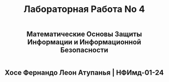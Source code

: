 <div style="display: flex; flex-direction: column; justify-content: center; align-items: center; height: 100vh; text-align: center;">
  <h1><strong>Лабораторная Pабота No 4</strong></h1>
  <h2><strong>Математические Основы Защиты Информации и Информационной Безопасности</strong></h2>
  <h2>Хосе Фернандо Леон Атупанья | НФИмд-01-24</h2>
</div>

## **Содержание**

1. Цель работы
2. Выполнение лабораторной работы
3. Выводы

## **1. Цель работы**

Вычислить максимальный общий делитель, используя алгоритмы, представленные в лабораторном рабочем материале 4.


## **2. Выполнение лабораторной работы**

### Алгоритм Евклида 

В этой отчете описывается программная реализация евклида алгоритма для нахождения наибольшего общего делителя (НОД) двух чисел. Этот алгоритм, написанный на языке программирования Julia, эффективен при вычислении НОД путем итеравтиного применения операций по модулю.

Функция: Реализация алгоритма Евклида
Функция gcd вычисляет GCD из двух целых чисел, используя алгоритм Евклида. Вот краткое описание функции:

![Рис. 1: Переменные программы](./img/1.PNG)

Механизм цикла: Этот цикл while true выполняется бесконечно долго, пока не завершится при обнаружении GCD. Вычисление остатка: r_next присваивается значение r_0 % r_1, которое вычисляет остаток при делении r_0 на r_1.

Условие завершения: Цикл останавливается, когда значение r_next становится равным нулю, что означает, что значение r_1 является GCD для исходных входных данных. Этот GCD возвращается в качестве результата.

![Рис. 1: Переменные программы](./img/2.PNG)

Если значение r_next не равно нулю, значение r_0 изменяется на значение r_1, а значение r_1 изменяется на значение r_next. В этой последовательности числа уменьшаются до тех пор, пока остаток не станет равным нулю.
Результат: когда r_next равно нулю, r_1 является GCD и возвращается.

![Рис. 1: Переменные программы](./img/3.PNG)

Функция ввода предлагает пользователю ввести значения, которые затем преобразуются в целые числа.

![Рис. 1: Переменные программы](./img/4.PNG)

Пользователю предлагается ввести значение, которое хранится в a. Затем оно преобразуется в целое число num1 с помощью parse(Int, a). Аналогичным образом запрашивается другое значение, которое сохраняется в b и преобразуется в num2. 

GCD чисел num1 и num2 вычисляется с использованием функции gcd.

![Рис. 1: Переменные программы](./img/5.PNG)


Результат выводится на печать с сообщением, отображающим НОД, что на русском языке расшифровывается как GCD.

![Рис. 1: Переменные программы](./img/6.PNG)

### Бинарный алгоритм Евклида

В этом отчете описывается реализация двоичного евклидова алгоритма (также известного как алгоритм Штейна) в коде Julia для вычисления наибольшего общего делителя (НОД) двух целых чисел. Этот метод представляет собой вариацию традиционного евклидова алгоритма, использующего побитовые операции для более эффективной обработки четных и нечетных чисел.

Функция binary_gdc вычисляет GCD из двух целых чисел, используя двоичный алгоритм Евклида.

![Рис. 1: Переменные программы](./img/7.PNG)

Хотя a и b четные, они делятся на 2, а g умножается на 2, чтобы отслеживать этот коэффициент. u and v are initialized to a and b, respectively, after their even factors have been divided out.Внешний цикл продолжается до тех пор, пока u не станет равным нулю. Делаем v нечетным: этот внутренний цикл продолжает делить v на 2 до тех пор, пока v не станет нечетным.

![Рис. 1: Переменные программы](./img/8.PNG)

После того, как u и v станут нечетными, алгоритм использует вычитание для постепенного уменьшения большего значения:
Если u больше или равно v, алгоритм вычитает v из u; в противном случае он вычитает u из v.

![Рис. 1: Переменные программы](./img/9.PNG)

Как только u становится равным нулю, оставшееся значение v умножается на g (общий коэффициент 2s, удаленный ранее), чтобы получить окончательный GCD:

![Рис. 1: Переменные программы](./img/10.PNG)

Программа запускается с запроса у пользователя двух целочисленных входных данных, Вызов binary_gdc: Значение GCD для num1 и num2 вычисляется с помощью функции binary_gdc.

![Рис. 1: Переменные программы](./img/11.PNG)


Результат, обозначенный как NOD (что в переводе на русский означает НОД), отображается пользователю.

![Рис. 1: Переменные программы](./img/12.PNG)

### Расширенный алгоритм Евклида

Функция extended_euclidean является ядром этой программы. Она вычисляет как код двух целых чисел, так и коэффициенты для тождества Безу. Давайте рассмотрим каждую часть этой функции.

r0 и r1 хранят начальные значения a и b соответственно.
x0 и x1 инициализируются как 1 и 0, соответственно, представляя начальные коэффициенты для a.
y0 и y1 инициализируются как 0 и 1, представляя начальные коэффициенты для b.
i - это счетчик итераций, который не является строго необходимым для работы алгоритма, но может быть полезен для отладки или отслеживания итераций.

![Рис. 1: Переменные программы](./img/13.PNG)

На каждой итерации q вычисляется как целочисленное деление r0 на r1, представляющее, сколько раз r1 делится на r0. Следующий остаток r_next вычисляется как r0 - q * r1, что является ключевым шагом в евклидовом алгоритме для итеративного уменьшения значений до тех пор, пока остаток не достигнет нуля.

![Рис. 1: Переменные программы](./img/14.PNG)

Когда r_next равно нулю, это означает, что r1 содержит GCD из a и b. d присваивается значение r1, которое является GCD. x и y присваиваются значения x1 и y1, соответственно, представляющие собой конечные коэффициенты Безу.

![Рис. 1: Переменные программы](./img/15.PNG)

Следующие значения коэффициентов Безу вычисляются как x_next = x0 - q * x1 и y_next = y0 - q * y1. Эти значения выводятся из текущих коэффициентов и частного q, сохраняя связь x и y с исходными входными данными. 

r0 и r1 обновляются значениями r1 и r_next, постепенно приближаясь к нулевому остатку. Аналогично, x0 и x1 устанавливаются в значения x1 и x_next, а y0 и y1 обновляются до y1 и y_next. Счетчик итераций i увеличивается.

![Рис. 1: Переменные программы](./img/16.PNG)

Программа предлагает пользователю ввести два значения, a и b, которые затем преобразуются в целые числа и присваиваются числам1 и num2 соответственно. Вызов extended_euclidean: Функция вызывается с числами num1 и num2 в качестве аргументов, возвращая GCD d и коэффициенты x и y.

![Рис. 1: Переменные программы](./img/17.PNG)

Инструкция println выводит результаты на русском языке с NOD d = (БОГ) и значениями x и y, показанными в качестве коэффициентов Безу.

![Рис. 1: Переменные программы](./img/18.PNG)


### Расширенный бинанрный алгоритм Евклида

Функция binary_extended вычисляет коэффициенты GCD и Безу, используя расширенную версию алгоритма Штейна. Ниже приведена расшифровка функции:

![Рис. 1: Переменные программы](./img/19.PNG)

Удаление общих множителей, равных 2: Хотя a и b равны, они делятся на 2, а g умножается на 2, чтобы записать эти общие множители. Условие окончания цикла: Этот цикл завершается, как только значение a или b становится нечетным, удаляя все общие степени 2.

![Рис. 1: Переменные программы](./img/20.PNG)

u и v инициализируются значениями a и b.
A, B, C и D - коэффициенты для определения Безу. Первоначально, А=1, B=0, C=0, и D=1, представляющий единичную матрицу.

Внешний цикл продолжается до тех пор, пока u не станет равным нулю, что указывает на то, что НОД найден. Если A и B четные, они делятся на 2. В противном случае A и B корректируются для сохранения целочисленных значений путем добавления b к A и вычитания a из B, а затем деления обоих на 2. Аналогично, если C и D четные, они делятся на 2. В противном случае C и D корректируются таким образом, чтобы сохранить целочисленные значения, добавляя b к C и вычитая a из D.

![Рис. 1: Переменные программы](./img/21.PNG)

Затем алгоритм сравнивает u и v, чтобы уменьшить их путем вычитания, а также обновляет коэффициенты. Если u больше или равно v, v вычитается из u, а коэффициенты A и B корректируются путем вычитания C и D. И наоборот, если v больше u, u вычитается из v, а C и D обновляются путем вычитания A и B.

![Рис. 1: Переменные программы](./img/22.PNG)

Вычисление конечного коэффициента полезного действия: Коэффициент полезного действия рассчитывается путем умножения v на g, которое включает все коэффициенты из 2, разделенные ранее.

![Рис. 1: Переменные программы](./img/23.PNG)

Запрашивает у пользователя ввод данных: a и b извлекаются пользователем, сохраняются в виде строк и преобразуются в целые числа с помощью parse(Int, a) и parse(Int, b). Вызов функции binary_extended: Коэффициенты БОГА d и Безу x и y вычисляются с помощью функции binary_extended.

![Рис. 1: Переменные программы](./img/24.PNG)

## 3. Выводы

Этот проект успешно демонстрирует реализацию и применение алгоритма Евклида и его расширенных версий, включая двоичный алгоритм Евклида и расширенный двоичный алгоритм Евклида. С помощью этих реализаций мы изучили различные эффективные методы вычисления наибольшего общего делителя (GOD) двух целых чисел, а также их коэффициентов Безу. Эти коэффициенты необходимы для выражения GCD в виде линейной комбинации исходных целых чисел, которая является фундаментальной при решении линейных диофантовых уравнений и имеет практическое применение в таких областях, как криптография и модульная арифметика.



